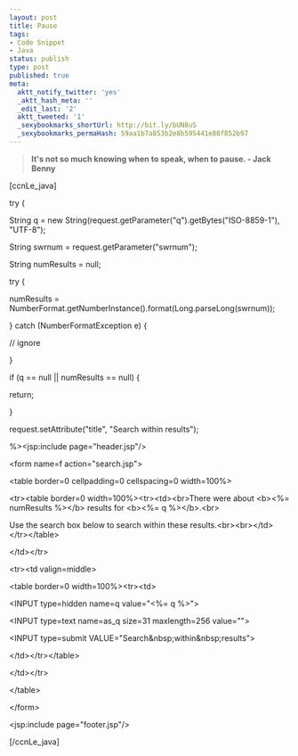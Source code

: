 ```yaml
---
layout: post
title: Pause
tags:
- Code Snippet
- Java
status: publish
type: post
published: true
meta:
  aktt_notify_twitter: 'yes'
  _aktt_hash_meta: ''
  _edit_last: '2'
  aktt_tweeted: '1'
  _sexybookmarks_shortUrl: http://bit.ly/bUN8uS
  _sexybookmarks_permaHash: 59aa1b7a853b2e8b595441e80f852b97
---
```

<blockquote><strong>It's not so much knowing when to speak, when to pause.
- Jack Benny</strong></blockquote>
[ccnLe_java]

try {

String q = new String(request.getParameter("q").getBytes("ISO-8859-1"), "UTF-8");

String swrnum = request.getParameter("swrnum");

String numResults = null;

try {

numResults = NumberFormat.getNumberInstance().format(Long.parseLong(swrnum));

} catch (NumberFormatException e) {

// ignore

}

if (q == null || numResults == null) {

return;

}

request.setAttribute("title", "Search within results");

%&gt;&lt;jsp:include page="header.jsp"/&gt;

&lt;form name=f action="search.jsp"&gt;

&lt;table border=0 cellpadding=0 cellspacing=0 width=100%&gt;

&lt;tr&gt;&lt;table border=0 width=100%&gt;&lt;tr&gt;&lt;td&gt;&lt;br&gt;There were about &lt;b&gt;&lt;%= numResults %&gt;&lt;/b&gt; results for &lt;b&gt;&lt;%= q %&gt;&lt;/b&gt;.&lt;br&gt;

Use the search box below to search within these results.&lt;br&gt;&lt;br&gt;&lt;/td&gt;&lt;/tr&gt;&lt;/table&gt;

&lt;/td&gt;&lt;/tr&gt;

&lt;tr&gt;&lt;td valign=middle&gt;

&lt;table border=0 width=100%&gt;&lt;tr&gt;&lt;td&gt;

&lt;INPUT type=hidden name=q value="&lt;%= q %&gt;"&gt;

&lt;INPUT type=text name=as_q size=31 maxlength=256 value=""&gt;

&lt;INPUT type=submit VALUE="Search&amp;nbsp;within&amp;nbsp;results"&gt;

&lt;/td&gt;&lt;/tr&gt;&lt;/table&gt;

&lt;/td&gt;&lt;/tr&gt;

&lt;/table&gt;

&lt;/form&gt;

&lt;jsp:include page="footer.jsp"/&gt;

[/ccnLe_java] 

